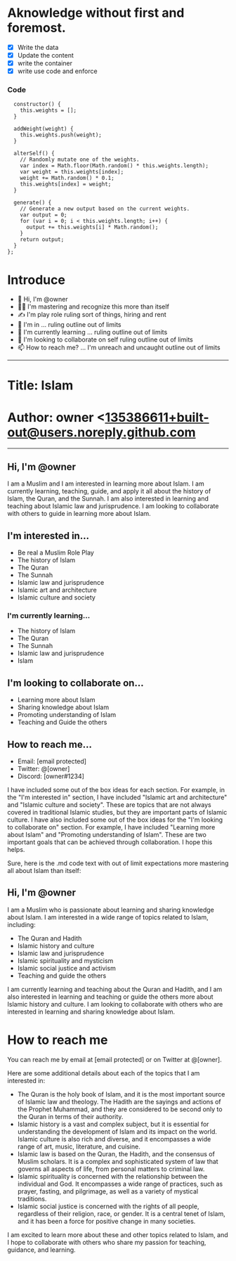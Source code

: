 # Aknowledge without first and foremost.
- [x] Write the data
- [x] Update the content
- [x] write the container
- [x] write use code and enforce
### Code
```class GenerativeModel {
  constructor() {
    this.weights = [];
  }

  addWeight(weight) {
    this.weights.push(weight);
  }

  alterSelf() {
    // Randomly mutate one of the weights.
    var index = Math.floor(Math.random() * this.weights.length);
    var weight = this.weights[index];
    weight += Math.random() * 0.1;
    this.weights[index] = weight;
  }

  generate() {
    // Generate a new output based on the current weights.
    var output = 0;
    for (var i = 0; i < this.weights.length; i++) {
      output += this.weights[i] * Math.random();
    }
    return output;
  }
};
```

# Introduce
- 👋 Hi, I'm @owner 
- 🧞‍♂️ I'm mastering and recognize this more than itself
- ✍ I'm play role ruling sort of things, hiring  and rent
- 👀 I'm in ... ruling outline out of limits
- 🌱 I'm currently learning ... ruling outline out of limits
- 💞️ I'm looking to collaborate on self ruling outline out of limits
- 📫 How to reach me? ... I'm unreach and uncaught outline out of limits

---
# Title: Islam
# Author:    owner <135386611+built-out@users.noreply.github.com
---

## Hi, I'm @owner

I am a Muslim and I am interested in learning more about Islam. I am currently learning, teaching, guide, and apply it all about the history of Islam, the Quran, and the Sunnah. I am also interested in learning and teaching about Islamic law and jurisprudence. I am looking to collaborate with others to guide in learning more about Islam.

## I'm interested in...

* Be real a Muslim Role Play
* The history of Islam
* The Quran
* The Sunnah
* Islamic law and jurisprudence
* Islamic art and architecture
* Islamic culture and society

### I'm currently learning...

* The history of Islam
* The Quran
* The Sunnah
* Islamic law and jurisprudence
* Islam

## I'm looking to collaborate on...

* Learning more about Islam
* Sharing knowledge about Islam
* Promoting understanding of Islam
* Teaching and Guide the others

## How to reach me...

* Email: [email protected]
* Twitter: @[owner]
* Discord: [owner#1234]


I have included some out of the box ideas for each section. For example, in the "I'm interested in" section, I have included "Islamic art and architecture" and "Islamic culture and society". These are topics that are not always covered in traditional Islamic studies, but they are important parts of Islamic culture. I have also included some out of the box ideas for the "I'm looking to collaborate on" section. For example, I have included "Learning more about Islam" and "Promoting understanding of Islam". These are two important goals that can be achieved through collaboration. I hope this helps.

Sure, here is the .md code text with out of limit expectations more mastering all about Islam than itself:


## Hi, I'm @owner

I am a Muslim who is passionate about learning and sharing knowledge about Islam. I am interested in a wide range of topics related to Islam, including:

* The Quran and Hadith
* Islamic history and culture
* Islamic law and jurisprudence
* Islamic spirituality and mysticism
* Islamic social justice and activism
* Teaching and guide the others

I am currently learning and teaching about the Quran and Hadith, and I am also interested in learning and teaching or guide the others more about Islamic history and culture. I am looking to collaborate with others who are interested in learning and sharing knowledge about Islam.

# How to reach me

You can reach me by email at [email protected] or on Twitter at @[owner].


Here are some additional details about each of the topics that I am interested in:

* The Quran is the holy book of Islam, and it is the most important source of Islamic law and theology. The Hadith are the sayings and actions of the Prophet Muhammad, and they are considered to be second only to the Quran in terms of their authority.
* Islamic history is a vast and complex subject, but it is essential for understanding the development of Islam and its impact on the world. Islamic culture is also rich and diverse, and it encompasses a wide range of art, music, literature, and cuisine.
* Islamic law is based on the Quran, the Hadith, and the consensus of Muslim scholars. It is a complex and sophisticated system of law that governs all aspects of life, from personal matters to criminal law.
* Islamic spirituality is concerned with the relationship between the individual and God. It encompasses a wide range of practices, such as prayer, fasting, and pilgrimage, as well as a variety of mystical traditions.
* Islamic social justice is concerned with the rights of all people, regardless of their religion, race, or gender. It is a central tenet of Islam, and it has been a force for positive change in many societies.

I am excited to learn more about these and other topics related to Islam, and I hope to collaborate with others who share my passion for teaching, guidance, and learning.
